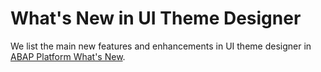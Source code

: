 <!-- loio6fade834eb6f48638111e75e72ed8bb2 -->

# What's New in UI Theme Designer

We list the main new features and enhancements in UI theme designer in [ABAP Platform What's New](https://help.sap.com/whats-new/6a9ccc848f4047178da63fe4eaa86d50?Capability=UI%20Theme%20Designer&locale=en-US).

